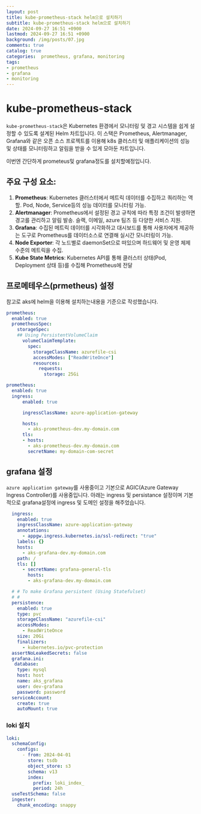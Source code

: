 ```yaml
---
layout: post
title: kube-prometheus-stack helm으로 설치하기
subtitle: kube-prometheus-stack helm으로 설치하기
date: 2024-09-27 16:51 +0900
lastmod: 2024-09-27 16:51 +0900
background: /img/posts/07.jpg
comments: true
catalog: true
categories:  prometheus, grafana, monitoring
tags:
- prometheus
- grafana
- monitoring
---
```

# kube-prometheus-stack

`kube-prometheus-stack`은 Kubernetes 환경에서 모니터링 및 경고 시스템을 쉽게 설정할 수 있도록 설계된 Helm 차트입니다.  이 스택은 Prometheus, Alertmanager, Grafana와 같은 오픈 소스 프로젝트를 이용해 k8s 클러스터 및 애플리케이션의 성능 및 상태를 모니터링하고 알림을 받을 수 있게 모아둔 차트입니다.

이번엔 간단하게 prometeus및 grafana정도를 설치할예정입니다.

## 주요 구성 요소:

1. **Prometheus**: Kubernetes 클러스터에서 메트릭 데이터를 수집하고 쿼리하는 역할. Pod, Node, Service등의 성능 데이터를 모니터링 가능.
2. **Alertmanager**: Prometheus에서 설정된 경고 규칙에 따라 특정 조건이 발생하면 경고를 관리하고 알림 발송. 슬랙, 이메일, azure 팀즈 등 다양한 서비스 지원.
3. **Grafana**: 수집된 메트릭 데이터를 시각화하고 대시보드를 통해 사용자에게 제공하는 도구로 Prometheus를 데이터소스로 연결해 실시간 모니터링이 가능.
4. **Node Exporter**: 각 노드별로 daemonSet으로 떠있으며 하드웨어 및 운영 체제 수준의 메트릭을 수집.
5. **Kube State Metrics**: Kubernetes API를 통해 클러스터 상태(Pod, Deployment 상태 등)를 수집해 Prometheus에 전달


## 프로메테우스(prmetheus) 설정

참고로 aks에 helm을 이용해 설치하는내용을 기준으로 작성했습니다.

```yaml
prometheus:
  enabled: true
  prometheusSpec:    
    storageSpec:
    ## Using PersistentVolumeClaim
      volumeClaimTemplate:
        spec:
          storageClassName: azurefile-csi
          accessModes: ["ReadWriteOnce"]
          resources:
            requests:
              storage: 25Gi
```

```yaml
prometheus:
  enabled: true
  ingress:
      enabled: true

      ingressClassName: azure-application-gateway

      hosts:
        - aks-prometheus-dev.my-domain.com
      tls:
      - hosts:
        - aks-prometheus-dev.my-domain.com
        secretName: my-domain-com-secret
```


## grafana 설정
`azure application gateway`를 사용중이고 기본으로 AGIC(Azure Gateway Ingress Controller)를 사용중입니다.
아래는 ingress 및 persistance 설정이며 기본적으로 grafana설정에 ingress 및 도메인 설정을 해주었습니다.

```yaml
  ingress:
    enabled: true
    ingressClassName: azure-application-gateway
    annotations: 
      - appgw.ingress.kubernetes.io/ssl-redirect: "true"
    labels: {}
    hosts: 
      - aks-grafana-dev.my-domain.com
    path: /
    tls: []
      - secretName: grafana-general-tls
        hosts:
        - aks-grafana-dev.my-domain.com

  # # To make Grafana persistent (Using Statefulset)
  # #
  persistence:
    enabled: true
    type: pvc
    storageClassName: "azurefile-csi"
    accessModes:
      - ReadWriteOnce
    size: 20Gi
    finalizers:
      - kubernetes.io/pvc-protection
  assertNoLeakedSecrets: false
  grafana.ini:
   database:
    type: mysql
    host: host
    name: aks_grafana
    user: dev-grafana
    password: password
  serviceAccount:
    create: true
    autoMount: true
```


### loki 설치
```yaml
loki:  
  schemaConfig:
    configs:
      - from: 2024-04-01
        store: tsdb
        object_store: s3
        schema: v13
        index:
          prefix: loki_index_
          period: 24h
  useTestSchema: false
  ingester:
    chunk_encoding: snappy
```